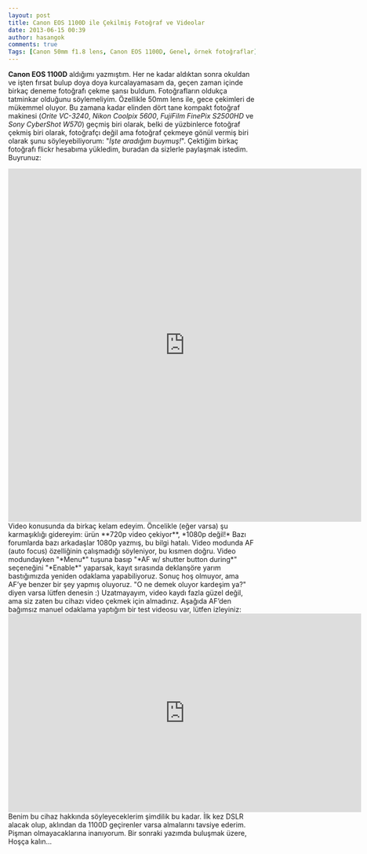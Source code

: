 ```yaml
---
layout: post
title: Canon EOS 1100D ile Çekilmiş Fotoğraf ve Videolar
date: 2013-06-15 00:39
author: hasangok
comments: true
Tags: [Canon 50mm f1.8 lens, Canon EOS 1100D, Genel, örnek fotoğraflar]
---
```

**Canon EOS 1100D** aldığımı yazmıştım. Her ne kadar aldıktan sonra okuldan ve işten fırsat bulup doya doya kurcalayamasam da, geçen zaman içinde birkaç deneme fotoğrafı çekme şansı buldum. Fotoğrafların oldukça tatminkar olduğunu söylemeliyim. Özellikle 50mm lens ile, gece çekimleri de mükemmel oluyor. Bu zamana kadar elinden dört tane kompakt fotoğraf makinesi (*Orite VC-3240*, *Nikon Coolpix 5600*, *FujiFilm FinePix S2500HD* ve *Sony CyberShot W570*) geçmiş biri olarak, belki de yüzbinlerce fotoğraf çekmiş biri olarak, fotoğrafçı değil ama fotoğraf çekmeye gönül vermiş biri olarak şunu söyleyebiliyorum: "*İşte aradığım buymuş!*". Çektiğim birkaç fotoğrafı flickr hesabıma yükledim, buradan da sizlerle paylaşmak istedim. Buyrunuz:
<iframe src="http://www.flickr.com/slideShow/index.gne?group_id=&amp;user_id=46450159@N07&amp;set_id=72157634147639942&amp;text=" height="720" width="720" frameborder="0" scrolling="no" align="center"></iframe>
Video konusunda da birkaç kelam edeyim. Öncelikle (eğer varsa) şu karmaşıklığı gidereyim: ürün **720p video çekiyor**, *1080p değil!* Bazı forumlarda bazı arkadaşlar 1080p yazmış, bu bilgi hatalı. Video modunda AF (auto focus) özelliğinin çalışmadığı söyleniyor, bu kısmen doğru. Video modundayken "*Menu*" tuşuna basıp "*AF w/ shutter button during*" seçeneğini "*Enable*" yaparsak, kayıt sırasında deklanşöre yarım bastığımızda yeniden odaklama yapabiliyoruz. Sonuç hoş olmuyor, ama AF’ye benzer bir şey yapmış oluyoruz. "O ne demek oluyor kardeşim ya?" diyen varsa lütfen denesin :) Uzatmayayım, video kaydı fazla güzel değil, ama siz zaten bu cihazı video çekmek için almadınız. Aşağıda AF’den bağımsız manuel odaklama yaptığım bir test videosu var, lütfen izleyiniz:
<iframe width="720" height="405" src="https://www.youtube.com/embed/jeWPKJ01DxY" frameborder="0" allowfullscreen></iframe>
Benim bu cihaz hakkında söyleyeceklerim şimdilik bu kadar. İlk kez DSLR alacak olup, aklından da 1100D geçirenler varsa almalarını tavsiye ederim. Pişman olmayacaklarına inanıyorum.
Bir sonraki yazımda buluşmak üzere,
Hoşça kalın...
